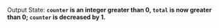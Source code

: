 Output State: **`counter` is an integer greater than 0, `total` is now greater than 0; `counter` is decreased by 1.**
